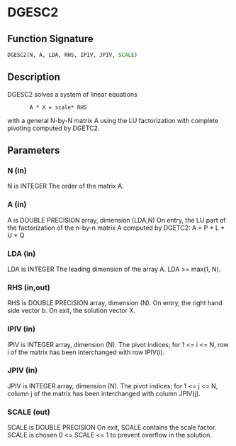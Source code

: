 # DGESC2

## Function Signature

```fortran
DGESC2(N, A, LDA, RHS, IPIV, JPIV, SCALE)
```

## Description


 DGESC2 solves a system of linear equations

           A * X = scale* RHS

 with a general N-by-N matrix A using the LU factorization with
 complete pivoting computed by DGETC2.

## Parameters

### N (in)

N is INTEGER The order of the matrix A.

### A (in)

A is DOUBLE PRECISION array, dimension (LDA,N) On entry, the LU part of the factorization of the n-by-n matrix A computed by DGETC2: A = P * L * U * Q

### LDA (in)

LDA is INTEGER The leading dimension of the array A. LDA >= max(1, N).

### RHS (in,out)

RHS is DOUBLE PRECISION array, dimension (N). On entry, the right hand side vector b. On exit, the solution vector X.

### IPIV (in)

IPIV is INTEGER array, dimension (N). The pivot indices; for 1 <= i <= N, row i of the matrix has been interchanged with row IPIV(i).

### JPIV (in)

JPIV is INTEGER array, dimension (N). The pivot indices; for 1 <= j <= N, column j of the matrix has been interchanged with column JPIV(j).

### SCALE (out)

SCALE is DOUBLE PRECISION On exit, SCALE contains the scale factor. SCALE is chosen 0 <= SCALE <= 1 to prevent overflow in the solution.

